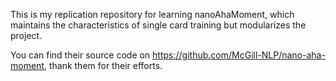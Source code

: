 This is my replication repository for learning nanoAhaMoment, which maintains the characteristics of single card training but modularizes the project.

You can find their source code on https://github.com/McGill-NLP/nano-aha-moment, thank them for their efforts.